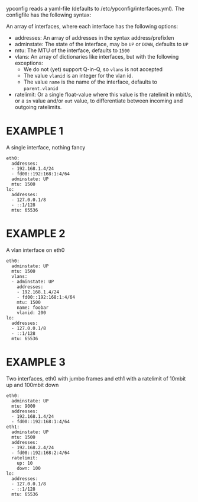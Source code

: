ypconfig reads a yaml-file (defaults to /etc/ypconfig/interfaces.yml). The configfile has the following syntax:

An array of interfaces, where each interface has the following options:
- addresses:
  An array of addresses in the syntax address/prefixlen
- adminstate:
  The state of the interface, may be ```UP``` or ```DOWN```, defaults to ```UP```
- mtu:
  The MTU of the interface, defaults to ```1500```
- vlans:
  An array of dictionaries like interfaces, but with the following exceptions:
  - We do not (yet) support Q-in-Q, so ```vlans``` is not accepted
  - The value ```vlanid``` is an integer for the vlan id.
  - The value ```name``` is the name of the interface, defaults to ```parent.vlanid```
- ratelimit:
  Or a single float-value where this value is the ratelimit in mbit/s, or a ```in``` value and/or ```out``` value, to differentiate between incoming and outgoing ratelimits.


EXAMPLE 1
=========

A single interface, nothing fancy

    eth0:
      addresses:
      - 192.168.1.4/24
      - fd00::192:168:1:4/64
      adminstate: UP
      mtu: 1500
    lo:
      addresses:
      - 127.0.0.1/8
      - ::1/128
      mtu: 65536

EXAMPLE 2
=========

A vlan interface on eth0

    eth0:
      adminstate: UP
      mtu: 1500
      vlans:
      - adminstate: UP
        addresses:
        - 192.168.1.4/24
        - fd00::192:168:1:4/64
        mtu: 1500
        name: foobar
        vlanid: 200
    lo:
      addresses:
      - 127.0.0.1/8
      - ::1/128
      mtu: 65536


EXAMPLE 3
=========

Two interfaces, eth0 with jumbo frames and eth1 with a ratelimit of 10mbit up and 100mbit down

    eth0:
      adminstate: UP
      mtu: 9000
      addresses:
      - 192.168.1.4/24
      - fd00::192:168:1:4/64
    eth1:
      adminstate: UP
      mtu: 1500
      addresses:
      - 192.168.2.4/24
      - fd00::192:168:2:4/64
      ratelimit:
        up: 10
        down: 100
    lo:
      addresses:
      - 127.0.0.1/8
      - ::1/128
      mtu: 65536